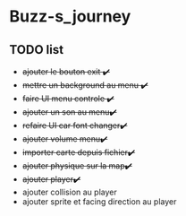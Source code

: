 # Buzz-s_journey

## TODO list

- ~~ajouter le bouton exit  ✔️~~
- ~~mettre un background au menu  ✔️~~
- ~~faire UI menu controle ✔️~~
- ~~ajouter un son au menu✔️~~
- ~~refaire UI car font changer✔️~~
- ~~ajouter volume menu✔️~~
- ~~importer carte depuis fichier✔️~~
- ~~ajouter physique sur la map✔️~~
- ~~ajouter player✔️~~
- ajouter collision au player
- ajouter sprite et facing direction au player
